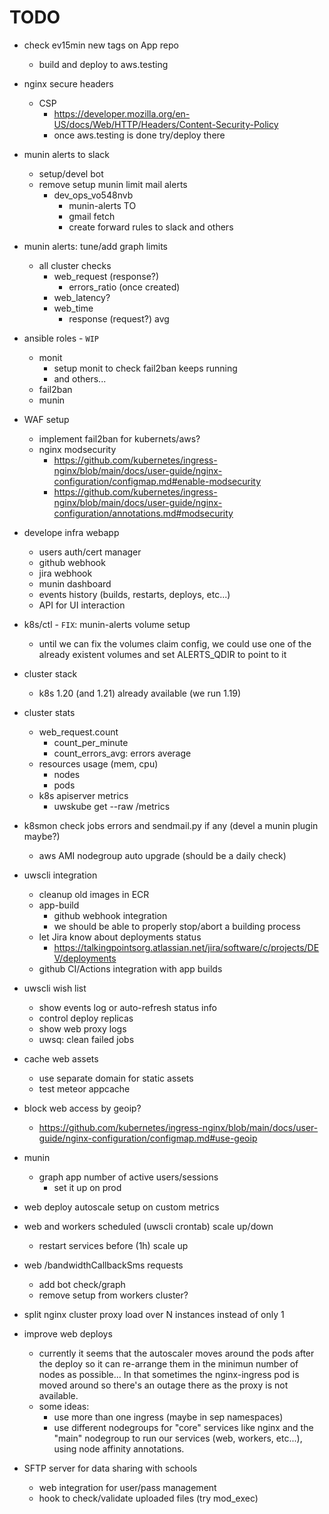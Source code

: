 # TODO

* check ev15min new tags on App repo
    * build and deploy to aws.testing

* nginx secure headers
    * CSP
        * https://developer.mozilla.org/en-US/docs/Web/HTTP/Headers/Content-Security-Policy
        * once aws.testing is done try/deploy there

* munin alerts to slack
    * setup/devel bot
    * remove setup munin limit mail alerts
        * dev_ops_vo548nvb
            * munin-alerts TO
            * gmail fetch
            * create forward rules to slack and others

* munin alerts: tune/add graph limits
    * all cluster checks
        * web_request (response?)
            * errors_ratio (once created)
        * web_latency?
        * web_time
            * response (request?) avg

* ansible roles - `WIP`
    * monit
        * setup monit to check fail2ban keeps running
        * and others...
    * fail2ban
    * munin

* WAF setup
    * implement fail2ban for kubernets/aws?
    * nginx modsecurity
        * https://github.com/kubernetes/ingress-nginx/blob/main/docs/user-guide/nginx-configuration/configmap.md#enable-modsecurity
        * https://github.com/kubernetes/ingress-nginx/blob/main/docs/user-guide/nginx-configuration/annotations.md#modsecurity

* develope infra webapp
    * users auth/cert manager
    * github webhook
    * jira webhook
    * munin dashboard
    * events history (builds, restarts, deploys, etc...)
    * API for UI interaction

* k8s/ctl - `FIX`: munin-alerts volume setup
    * until we can fix the volumes claim config, we could use one of the already existent volumes and set ALERTS_QDIR to point to it

* cluster stack
    * k8s 1.20 (and 1.21) already available (we run 1.19)

* cluster stats
    * web_request.count
        * count_per_minute
        * count_errors_avg: errors average
    * resources usage (mem, cpu)
        * nodes
        * pods
    * k8s apiserver metrics
        * uwskube get --raw /metrics

* k8smon check jobs errors and sendmail.py if any (devel a munin plugin maybe?)
    * aws AMI nodegroup auto upgrade (should be a daily check)

* uwscli integration
    * cleanup old images in ECR
    * app-build
        * github webhook integration
        * we should be able to properly stop/abort a building process
    * let Jira know about deployments status
        * https://talkingpointsorg.atlassian.net/jira/software/c/projects/DEV/deployments
    * github CI/Actions integration with app builds

* uwscli wish list
    * show events log or auto-refresh status info
    * control deploy replicas
    * show web proxy logs
    * uwsq: clean failed jobs

* cache web assets
    * use separate domain for static assets
    * test meteor appcache

* block web access by geoip?
    * https://github.com/kubernetes/ingress-nginx/blob/main/docs/user-guide/nginx-configuration/configmap.md#use-geoip

* munin
    * graph app number of active users/sessions
        * set it up on prod

* web deploy autoscale setup on custom metrics

* web and workers scheduled (uwscli crontab) scale up/down
    * restart services before (1h) scale up

* web /bandwidthCallbackSms requests
    * add bot check/graph
    * remove setup from workers cluster?

* split nginx cluster proxy load over N instances instead of only 1

* improve web deploys
    * currently it seems that the autoscaler moves around the pods after the deploy so it can re-arrange them in the minimun number of nodes as possible... In that sometimes the nginx-ingress pod is moved around so there's an outage there as the proxy is not available.
    * some ideas:
        * use more than one ingress (maybe in sep namespaces)
        * use different nodegroups for "core" services like nginx and the "main" nodegroup to run our services (web, workers, etc...), using node affinity annotations.

* SFTP server for data sharing with schools
    * web integration for user/pass management
    * hook to check/validate uploaded files (try mod_exec)
